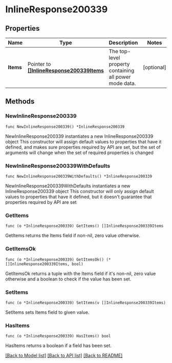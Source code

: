 # InlineResponse200339

## Properties

Name | Type | Description | Notes
------------ | ------------- | ------------- | -------------
**Items** | Pointer to [**[]InlineResponse200339Items**](InlineResponse200339Items.md) | The top-level property containing all power mode data. | [optional] 

## Methods

### NewInlineResponse200339

`func NewInlineResponse200339() *InlineResponse200339`

NewInlineResponse200339 instantiates a new InlineResponse200339 object
This constructor will assign default values to properties that have it defined,
and makes sure properties required by API are set, but the set of arguments
will change when the set of required properties is changed

### NewInlineResponse200339WithDefaults

`func NewInlineResponse200339WithDefaults() *InlineResponse200339`

NewInlineResponse200339WithDefaults instantiates a new InlineResponse200339 object
This constructor will only assign default values to properties that have it defined,
but it doesn't guarantee that properties required by API are set

### GetItems

`func (o *InlineResponse200339) GetItems() []InlineResponse200339Items`

GetItems returns the Items field if non-nil, zero value otherwise.

### GetItemsOk

`func (o *InlineResponse200339) GetItemsOk() (*[]InlineResponse200339Items, bool)`

GetItemsOk returns a tuple with the Items field if it's non-nil, zero value otherwise
and a boolean to check if the value has been set.

### SetItems

`func (o *InlineResponse200339) SetItems(v []InlineResponse200339Items)`

SetItems sets Items field to given value.

### HasItems

`func (o *InlineResponse200339) HasItems() bool`

HasItems returns a boolean if a field has been set.


[[Back to Model list]](../README.md#documentation-for-models) [[Back to API list]](../README.md#documentation-for-api-endpoints) [[Back to README]](../README.md)


